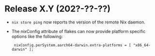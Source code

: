 # Release X.Y (202?-??-??)

* `nix store ping` now reports the version of the remote Nix daemon.

* The nixConfig attribute of flakes can now provide platform specific options
  like the following:

       nixConfig.perSystem.aarch64-darwin.extra-platforms = [ "x86_64-darwin" ];
